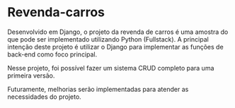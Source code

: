 # Revenda-carros

Desenvolvido em Django, o projeto da revenda de carros é uma amostra do que pode ser implementado utilizando Python (Fullstack).
A principal intenção deste projeto é utilizar o Django para implementar as funções de back-end como foco principal.

Nesse projeto, foi possível fazer um sistema CRUD completo para uma primeira versão.

Futuramente, melhorias serão implementadas para atender as necessidades do projeto.

